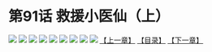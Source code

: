 # 第91话 救援小医仙（上）
![](https://mhpic.xiaomingtaiji.net/comic/D/斗破苍穹拆分版/91话/1.jpg-zymk.middle.webp)
![](https://mhpic.xiaomingtaiji.net/comic/D/斗破苍穹拆分版/91话/2.jpg-zymk.middle.webp)
![](https://mhpic.xiaomingtaiji.net/comic/D/斗破苍穹拆分版/91话/3.jpg-zymk.middle.webp)
![](https://mhpic.xiaomingtaiji.net/comic/D/斗破苍穹拆分版/91话/4.jpg-zymk.middle.webp)
![](https://mhpic.xiaomingtaiji.net/comic/D/斗破苍穹拆分版/91话/5.jpg-zymk.middle.webp)
![](https://mhpic.xiaomingtaiji.net/comic/D/斗破苍穹拆分版/91话/6.jpg-zymk.middle.webp)
![](https://mhpic.xiaomingtaiji.net/comic/D/斗破苍穹拆分版/91话/7.jpg-zymk.middle.webp)
![](https://mhpic.xiaomingtaiji.net/comic/D/斗破苍穹拆分版/91话/8.jpg-zymk.middle.webp)
![](https://mhpic.xiaomingtaiji.net/comic/D/斗破苍穹拆分版/91话/9.jpg-zymk.middle.webp)
[【上一章】](./90.md)
[【目录】](./READMD.md)
[【下一章】](./92.md)
